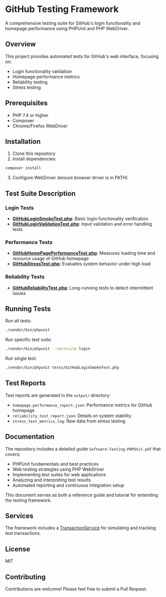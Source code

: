 # GitHub Testing Framework

A comprehensive testing suite for GitHub's login functionality and homepage performance using PHPUnit and PHP WebDriver.

## Overview

This project provides automated tests for GitHub's web interface, focusing on:

- Login functionality validation
- Homepage performance metrics
- Reliability testing
- Stress testing

## Prerequisites

- PHP 7.4 or higher
- Composer
- Chrome/Firefox WebDriver

## Installation

1. Clone this repository
2. Install dependencies:

```bash
composer install
```

3. Configure WebDriver (ensure browser driver is in PATH)

## Test Suite Description

### Login Tests

- **[GitHubLoginSmokeTest.php](tests/GitHubLoginSmokeTest.php)**: Basic login functionality verification
- **[GitHubLoginValidationTest.php](tests/GitHubLoginValidationTest.php)**: Input validation and error handling tests

### Performance Tests

- **[GitHubHomePagePerformanceTest.php](tests/GitHubHomePagePerformanceTest.php)**: Measures loading time and resource usage of GitHub homepage
- **[GitHubStressTest.php](tests/GitHubStressTest.php)**: Evaluates system behavior under high load

### Reliability Tests

- **[GitHubReliabilityTest.php](tests/GitHubReliabilityTest.php)**: Long-running tests to detect intermittent issues

## Running Tests

Run all tests:

```bash
./vendor/bin/phpunit
```

Run specific test suite:

```bash
./vendor/bin/phpunit --testsuite login
```

Run single test:

```bash
./vendor/bin/phpunit tests/GitHubLoginSmokeTest.php
```

## Test Reports

Test reports are generated in the `output/` directory:
- `homepage_performance_report.json`: Performance metrics for GitHub homepage
- `reliability_test_report.json`: Details on system stability
- `stress_test_metrics.log`: Raw data from stress testing

## Documentation

The repository includes a detailed guide `Software-Testing-PHPUnit.pdf` that covers:

- PHPUnit fundamentals and best practices
- Web testing strategies using PHP WebDriver
- Implementing test suites for web applications
- Analyzing and interpreting test results
- Automated reporting and continuous integration setup

This document serves as both a reference guide and tutorial for extending the testing framework.

## Services

The framework includes a [TransactionService](src/TransactionService.php) for simulating and tracking test transactions.

## License

MIT

## Contributing

Contributions are welcome! Please feel free to submit a Pull Request.